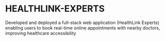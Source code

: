 # HEALTHLINK-EXPERTS
 Developed and deployed a full-stack web application (HealthLink Experts) enabling users to book real-time  online appointments with nearby doctors, improving healthcare accessibility

